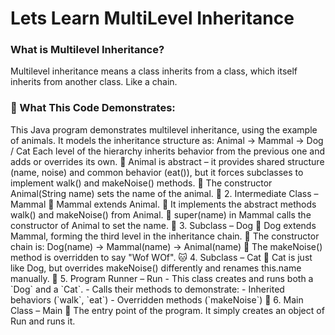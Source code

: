 <h1>Lets Learn MultiLevel Inheritance</h1>
<h3> What is Multilevel Inheritance?</h3>
<p>Multilevel inheritance means a class inherits from a class, which itself inherits from another class. Like a chain.</p>
<h3>🧩 What This Code Demonstrates:</h3>
<p>This Java program demonstrates multilevel inheritance, using the example of animals. It models the inheritance structure as:
Animal → Mammal → Dog / Cat
Each level of the hierarchy inherits behavior from the previous one and adds or overrides its own.
🔹 Animal is abstract – it provides shared structure (name, noise) and common behavior (eat()), but it forces subclasses to implement walk() and makeNoise() methods.
🔹 The constructor Animal(String name) sets the name of the animal.
🐾 2. Intermediate Class – Mammal
🔹 Mammal extends Animal.
🔹 It implements the abstract methods walk() and makeNoise() from Animal.
🔹 super(name) in Mammal calls the constructor of Animal to set the name.
🐶 3. Subclass – Dog
🔹 Dog extends Mammal, forming the third level in the inheritance chain.
🔹 The constructor chain is:
Dog(name) → Mammal(name) → Animal(name)
🔹 The makeNoise() method is overridden to say "Wof WOf".
🐱 4. Subclass – Cat
🔹 Cat is just like Dog, but overrides makeNoise() differently and renames this.name manually.
🚀 5. Program Runner – Run
- This class creates and runs both a `Dog` and a `Cat`.
- Calls their methods to demonstrate:
- Inherited behaviors (`walk`, `eat`)
- Overridden methods (`makeNoise`)
🏁 6. Main Class – Main
🔹 The entry point of the program. It simply creates an object of Run and runs it.
</p>
